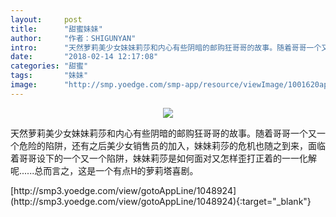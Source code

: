 ```yaml
---
layout:     post
title:      "甜蜜妹妹"
author:     "作者：SHIGUNYAN"
intro:      "天然萝莉美少女妹妹莉莎和内心有些阴暗的邮购狂哥哥的故事。随着哥哥一个又一个危险的陷阱，还有之后美少女销售员的加入，妹妹莉莎的危机也随之到来，面临着哥哥设下的一个又一个陷阱，妹妹莉莎是如何面对又怎样歪打正着的一一化解呢......总而言之，这是一个有点H的萝莉塔喜剧。"
date:       "2018-02-14 12:17:08"
categories: "甜蜜"
tags:       "妹妹"
image:      "http://smp.yoedge.com/smp-app/resource/viewImage/1001620appline.png"
---
```

<div style="text-align: center">
<p><img src="http://smp.yoedge.com/smp-app/resource/viewImage/1001620appline.png"/></p>
</div>
<p class="post-meta">
<span>天然萝莉美少女妹妹莉莎和内心有些阴暗的邮购狂哥哥的故事。随着哥哥一个又一个危险的陷阱，还有之后美少女销售员的加入，妹妹莉莎的危机也随之到来，面临着哥哥设下的一个又一个陷阱，妹妹莉莎是如何面对又怎样歪打正着的一一化解呢......总而言之，这是一个有点H的萝莉塔喜剧。</span>
</p>
[http://smp3.yoedge.com/view/gotoAppLine/1048924](http://smp3.yoedge.com/view/gotoAppLine/1048924){:target="_blank"}


